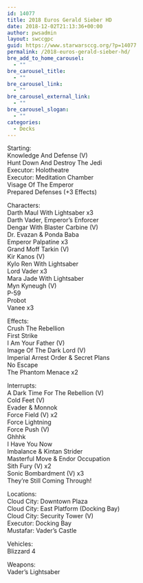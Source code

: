 ```yaml
---
id: 14077
title: 2018 Euros Gerald Sieber HD
date: 2018-12-02T21:13:36+00:00
author: pwsadmin
layout: swccgpc
guid: https://www.starwarsccg.org/?p=14077
permalink: /2018-euros-gerald-sieber-hd/
bre_add_to_home_carousel:
  - ""
bre_carousel_title:
  - ""
bre_carousel_link:
  - ""
bre_carousel_external_link:
  - ""
bre_carousel_slogan:
  - ""
categories:
  - Decks
---
```

Starting:  
Knowledge And Defense (V)  
Hunt Down And Destroy The Jedi  
Executor: Holotheatre  
Executor: Meditation Chamber  
Visage Of The Emperor  
Prepared Defenses (+3 Effects)

Characters:  
Darth Maul With Lightsaber x3  
Darth Vader, Emperor&#8217;s Enforcer  
Dengar With Blaster Carbine (V)  
Dr. Evazan & Ponda Baba  
Emperor Palpatine x3  
Grand Moff Tarkin (V)  
Kir Kanos (V)  
Kylo Ren With Lightsaber  
Lord Vader x3  
Mara Jade With Lightsaber  
Myn Kyneugh (V)  
P-59  
Probot  
Vanee x3

Effects:  
Crush The Rebellion  
First Strike  
I Am Your Father (V)  
Image Of The Dark Lord (V)  
Imperial Arrest Order & Secret Plans  
No Escape  
The Phantom Menace x2

Interrupts:  
A Dark Time For The Rebellion (V)  
Cold Feet (V)  
Evader & Monnok  
Force Field (V) x2  
Force Lightning  
Force Push (V)  
Ghhhk  
I Have You Now  
Imbalance & Kintan Strider  
Masterful Move & Endor Occupation  
Sith Fury (V) x2  
Sonic Bombardment (V) x3  
They&#8217;re Still Coming Through!

Locations:  
Cloud City: Downtown Plaza  
Cloud City: East Platform (Docking Bay)  
Cloud City: Security Tower (V)  
Executor: Docking Bay  
Mustafar: Vader&#8217;s Castle

Vehicles:  
Blizzard 4

Weapons:  
Vader&#8217;s Lightsaber